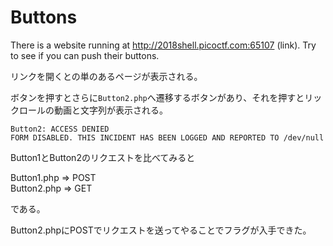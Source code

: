 # Buttons
There is a website running at http://2018shell.picoctf.com:65107 (link). Try to see if you can push their buttons. 

リンクを開くとの単のあるページが表示される。

ボタンを押すとさらに`Button2.php`へ遷移するボタンがあり、それを押すとリックロールの動画と文字列が表示される。

```
Button2: ACCESS DENIED
FORM DISABLED. THIS INCIDENT HAS BEEN LOGGED AND REPORTED TO /dev/null
```

Button1とButton2のリクエストを比べてみると

Button1.php => POST  
Button2.php => GET

である。

Button2.phpにPOSTでリクエストを送ってやることでフラグが入手できた。

